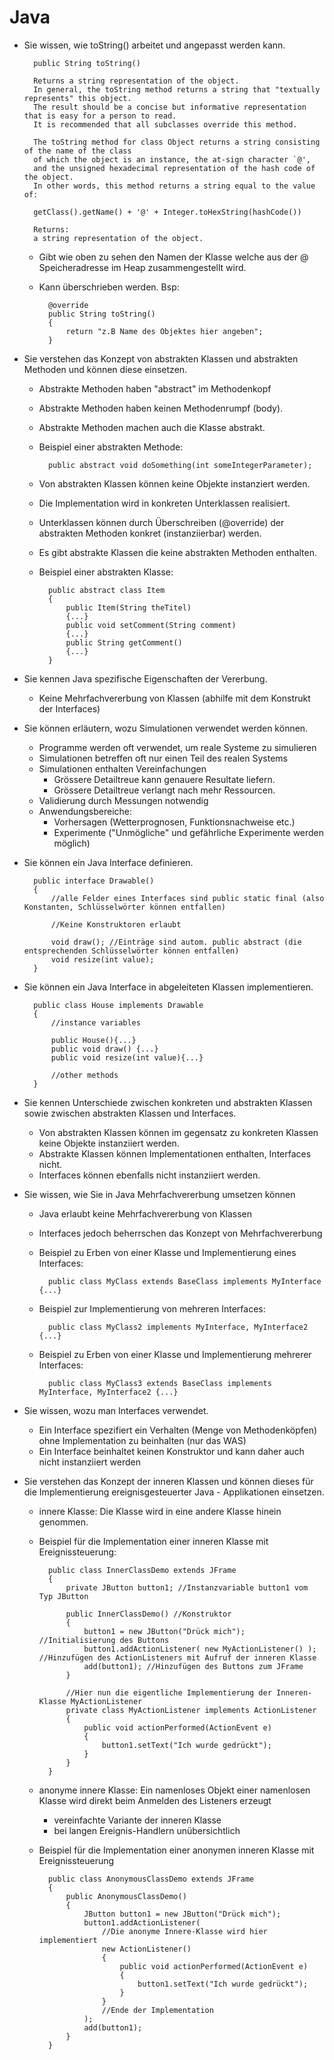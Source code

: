 # Java
* Sie wissen, wie toString() arbeitet und angepasst werden kann.
		
		public String toString()

		Returns a string representation of the object. 
		In general, the toString method returns a string that "textually represents" this object. 
		The result should be a concise but informative representation that is easy for a person to read. 
		It is recommended that all subclasses override this method.

		The toString method for class Object returns a string consisting of the name of the class 
		of which the object is an instance, the at-sign character `@', 
		and the unsigned hexadecimal representation of the hash code of the object. 
		In other words, this method returns a string equal to the value of:

		getClass().getName() + '@' + Integer.toHexString(hashCode())
     
		Returns:
		a string representation of the object.
		
	* Gibt wie oben zu sehen den Namen der Klasse welche aus der \@ Speicheradresse im Heap zusammengestellt wird.
    * Kann überschrieben werden. Bsp:
		
			@override 
			public String toString()
			{
				return "z.B Name des Objektes hier angeben";
			}

* Sie verstehen das Konzept von abstrakten Klassen und abstrakten Methoden und können diese einsetzen.

	* Abstrakte Methoden haben "abstract" im Methodenkopf
	* Abstrakte Methoden haben keinen Methodenrumpf (body).
	* Abstrakte Methoden machen auch die Klasse abstrakt.
	* Beispiel einer abstrakten Methode:
	
			public abstract void doSomething(int someIntegerParameter);
		
    * Von abstrakten Klassen können keine Objekte instanziert werden.
    * Die Implementation wird in konkreten Unterklassen realisiert.
    * Unterklassen können durch Überschreiben (@override) der abstrakten Methoden konkret (instanziierbar) werden.
	* Es gibt abstrakte Klassen die keine abstrakten Methoden enthalten.
	* Beispiel einer abstrakten Klasse:
		
			public abstract class Item
			{
				public Item(String theTitel)
				{...}
				public void setComment(String comment)
				{...}
				public String getComment()
				{...}
			}

* Sie kennen Java spezifische Eigenschaften der Vererbung.

    * Keine Mehrfachvererbung von Klassen (abhilfe mit dem Konstrukt der Interfaces)

* Sie können erläutern, wozu Simulationen verwendet werden können.

    * Programme werden oft verwendet, um reale Systeme zu simulieren
	* Simulationen betreffen oft nur einen Teil des realen Systems
	* Simulationen enthalten Vereinfachungen
		* Grössere Detailtreue kann genauere Resultate liefern.
		* Grössere Detailtreue verlangt nach mehr Ressourcen.
	* Validierung durch Messungen notwendig
	* Anwendungsbereiche:
		* Vorhersagen (Wetterprognosen, Funktionsnachweise etc.)
		* Experimente ("Unmögliche" und gefährliche Experimente werden möglich)
		

* Sie können ein Java Interface definieren.

        public interface Drawable()
		{
			//alle Felder eines Interfaces sind public static final (also Konstanten, Schlüsselwörter können entfallen)
			
			//Keine Konstruktoren erlaubt
			
			void draw(); //Einträge sind autom. public abstract (die entsprechenden Schlüsselwörter können entfallen)
			void resize(int value);
		}

* Sie können ein Java Interface in abgeleiteten Klassen implementieren.
        
		public class House implements Drawable
		{
			//instance variables
			
			public House(){...}
			public void draw() {...}
			public void resize(int value){...}
			
			//other methods
		}

* Sie kennen Unterschiede zwischen konkreten und abstrakten Klassen sowie zwischen abstrakten Klassen und Interfaces.

	* Von abstrakten Klassen können im gegensatz zu konkreten Klassen keine Objekte instanziiert werden.
	* Abstrakte Klassen können Implementationen enthalten, Interfaces nicht.
	* Interfaces können ebenfalls nicht instanziiert werden. 
	
* Sie wissen, wie Sie in Java Mehrfachvererbung umsetzen können

	* Java erlaubt keine Mehrfachvererbung von Klassen
	* Interfaces jedoch beherrschen das Konzept von Mehrfachvererbung
	* Beispiel zu Erben von einer Klasse und Implementierung eines Interfaces:
	
			public class MyClass extends BaseClass implements MyInterface {...}
			
	* Beispiel zur Implementierung von mehreren Interfaces:
	
			public class MyClass2 implements MyInterface, MyInterface2 {...}
			
	* Beispiel zu Erben von einer Klasse und Implementierung mehrerer Interfaces:
	
			public class MyClass3 extends BaseClass implements MyInterface, MyInterface2 {...}
			
* Sie wissen, wozu man Interfaces verwendet.

	* Ein Interface spezifiert ein Verhalten (Menge von Methodenköpfen) ohne Implementation zu beinhalten (nur das WAS)
	* Ein Interface beinhaltet keinen Konstruktor und kann daher auch nicht instanziiert werden
	
* Sie verstehen das Konzept der inneren Klassen und können dieses für die Implementierung ereignisgesteuerter Java - Applikationen einsetzen. 

	* innere Klasse: Die Klasse wird in eine andere Klasse hinein genommen.
	* Beispiel für die Implementation einer inneren Klasse mit Ereignissteuerung:
	
			public class InnerClassDemo extends JFrame
			{
				private JButton button1; //Instanzvariable button1 vom Typ JButton
				
				public InnerClassDemo() //Konstruktor
				{
					button1 = new JButton("Drück mich"); //Initialisierung des Buttons
					button1.addActionListener( new MyActionListener() ); //Hinzufügen des ActionListeners mit Aufruf der inneren Klasse
					add(button1); //Hinzufügen des Buttons zum JFrame
				}
				
				//Hier nun die eigentliche Implementierung der Inneren-Klasse MyActionListener
				private class MyActionListener implements ActionListener
				{
					public void actionPerformed(ActionEvent e)
					{
						button1.setText("Ich wurde gedrückt");
					}
				}
			}
			
	* anonyme innere Klasse: Ein namenloses Objekt einer namenlosen Klasse wird direkt beim Anmelden des Listeners erzeugt
		* vereinfachte Variante der inneren Klasse
		* bei langen Ereignis-Handlern unübersichtlich
	* Beispiel für die Implementation einer anonymen inneren Klasse mit Ereignissteuerung
	
			public class AnonymousClassDemo extends JFrame
			{
				public AnonymousClassDemo()
				{
					JButton button1 = new JButton("Drück mich");
					button1.addActionListener(
						//Die anonyme Innere-Klasse wird hier implementiert
						new ActionListener()
						{
							public void actionPerformed(ActionEvent e)
							{
								button1.setText("Ich wurde gedrückt");
							}
						}
						//Ende der Implementation
					);
					add(button1);
				}
			}
			
